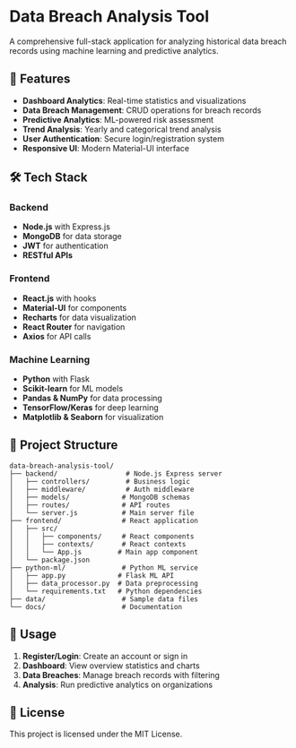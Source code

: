 # Data Breach Analysis Tool

A comprehensive full-stack application for analyzing historical data breach records using machine learning and predictive analytics.

## 🚀 Features

- **Dashboard Analytics**: Real-time statistics and visualizations
- **Data Breach Management**: CRUD operations for breach records
- **Predictive Analytics**: ML-powered risk assessment
- **Trend Analysis**: Yearly and categorical trend analysis
- **User Authentication**: Secure login/registration system
- **Responsive UI**: Modern Material-UI interface

## 🛠️ Tech Stack

### Backend

- **Node.js** with Express.js
- **MongoDB** for data storage
- **JWT** for authentication
- **RESTful APIs**

### Frontend

- **React.js** with hooks
- **Material-UI** for components
- **Recharts** for data visualization
- **React Router** for navigation
- **Axios** for API calls

### Machine Learning

- **Python** with Flask
- **Scikit-learn** for ML models
- **Pandas & NumPy** for data processing
- **TensorFlow/Keras** for deep learning
- **Matplotlib & Seaborn** for visualization

## 📁 Project Structure

```
data-breach-analysis-tool/
├── backend/                 # Node.js Express server
│   ├── controllers/         # Business logic
│   ├── middleware/          # Auth middleware
│   ├── models/             # MongoDB schemas
│   ├── routes/             # API routes
│   └── server.js           # Main server file
├── frontend/               # React application
│   ├── src/
│   │   ├── components/     # React components
│   │   ├── contexts/       # React contexts
│   │   └── App.js         # Main app component
│   └── package.json
├── python-ml/              # Python ML service
│   ├── app.py             # Flask ML API
│   ├── data_processor.py  # Data preprocessing
│   └── requirements.txt   # Python dependencies
├── data/                   # Sample data files
└── docs/                   # Documentation
```

## 🎯 Usage

1. **Register/Login**: Create an account or sign in
2. **Dashboard**: View overview statistics and charts
3. **Data Breaches**: Manage breach records with filtering
4. **Analysis**: Run predictive analytics on organizations

## 📝 License

This project is licensed under the MIT License.

